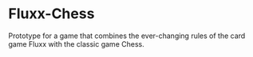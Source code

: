 # Fluxx-Chess
Prototype for a game that combines the ever-changing rules of the card game Fluxx with the classic game Chess.
